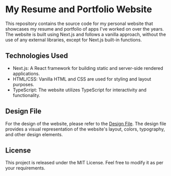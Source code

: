 # My Resume and Portfolio Website

This repository contains the source code for my personal website that showcases my resume and portfolio of apps I've worked on over the years. The website is built using Next.js and follows a vanilla approach, without the use of any external libraries, except for Next.js built-in functions.

## Technologies Used

- Next.js: A React framework for building static and server-side rendered applications.
- HTML/CSS: Vanilla HTML and CSS are used for styling and layout purposes.
- TypeScript: The website utilizes TypeScript for interactivity and functionality.

## Design File

For the design of the website, please refer to the [Design File](https://www.figma.com/file/XPbetXpArucgcKU1nTfNkY/My-Resume?type=design&node-id=0%3A1&t=8LSlIMoumiqR1aZc-1). The design file provides a visual representation of the website's layout, colors, typography, and other design elements.

## License

This project is released under the MIT License. Feel free to modify it as per your requirements.
